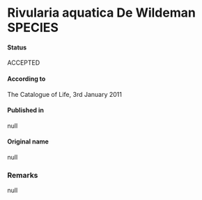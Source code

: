 # Rivularia aquatica De Wildeman SPECIES

#### Status
ACCEPTED

#### According to
The Catalogue of Life, 3rd January 2011

#### Published in
null

#### Original name
null

### Remarks
null